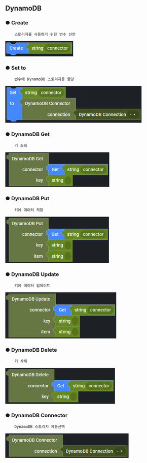 ## DynamoDB

### ● Create

        스토리지를 사용하기 위한 변수 선언

![](../../img/assets/image%20%28244%29.png)

### ● Set to

        변수에 DynamoDB 스토리지를 할당

![](../../img/assets/image%20%28219%29.png)

### ● DynamoDB Get

        키 조회

![](../../img/assets/image%20%28281%29.png)

### ● DynamoDB Put

        키에 데이터 저장

![](../../img/assets/image%20%28276%29.png)

### ● DynamoDB Update

        키에 데이터 업데이트

![](../../img/assets/image%20%28301%29.png)

### ● DynamoDB Delete

        키 삭제

![](../../img/assets/image%20%28225%29.png)

### ● DynamoDB Connector

        DynamoDB 스토리지 자동선택

![](../../img/assets/image%20%28251%29.png)
